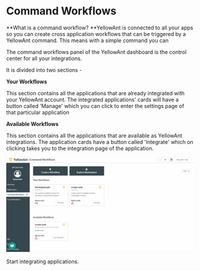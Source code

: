 # Command Workflows

**What is a command workflow? **YellowAnt is connected to all your apps so you can create cross application workflows that can be triggered by a YellowAnt command. This means with a simple command you can

The command workflows panel of the YellowAnt dashboard is the control center for all your integrations.

It is divided into two sections -

**Your Workflows**

This section contains all the applications that are already integrated with your YellowAnt account. The integrated applications' cards will have a button called 'Manage' which you can click to enter the settings page of that particular application

**Available Workflows**

This section contains all the applications that are available as YellowAnt integrations. The application cards have a button called 'Integrate' which on clicking takes you to the integration page of the application.

![](/assets/CommandWorkflows.jpg)

Start integrating applications.

